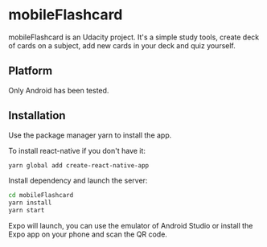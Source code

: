 # mobileFlashcard

mobileFlashcard is an Udacity project. It's a simple study tools, create deck of cards on a subject, add new cards in your deck and quiz yourself.

## Platform

Only Android has been tested.

## Installation

Use the package manager yarn to install the app.

To install react-native if you don't have it:

```bash
yarn global add create-react-native-app
```

Install dependency and launch the server:

```bash
cd mobileFlashcard
yarn install
yarn start
```

Expo will launch, you can use the emulator of Android Studio or install the Expo app on your phone and scan the QR code.

